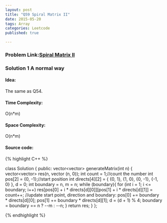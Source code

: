 ```yaml
---
layout: post
title: "Q59 Spiral Matrix II"
date: 2015-05-20
tags: Array
categories: Leetcode
published: true

---
```

### Problem Link:[Spiral Matrix II](https://leetcode.com/problems/spiral-matrix-ii/) 

### Solution 1 A normal way

#### Idea:

The same as Q54.

#### Time Complexity:
O(n*m)

#### Space Complexity:
O(n*m)

#### Source code:
{% highlight C++ %}

class Solution {
public:
    vector<vector<int>> generateMatrix(int n) {
        vector<vector<int>> res(n, vector<int> (n, 0));
        int count = 1;//count the number
        int pos[2] = {0, -1};//start position
        int directs[4][2] = { {0, 1}, {1, 0}, {0, -1}, {-1, 0} }, d = 0;
        int boundary = n, m = n;
        while (boundary){
            for (int i = 1; i <= boundary; i++)
                res[pos[0] + i * directs[d][0]][pos[1] + i * directs[d][1]] = count++;
            //update start point, direction and boundary:
            pos[0] += boundary * directs[d][0];
            pos[1] += boundary * directs[d][1];
            d = (d + 1) % 4;
            boundary = boundary == n ? --m : --n;
        }
        return res;
    }
};

{% endhighlight %}


